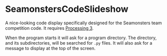 # SeamonstersCodeSlideshow
A nice-looking code display specifically designed for the Seamonsters team
competition code. It requires [Processing 3](processing.org).

When the program starts it will ask for a program directory. The directory, and
its subdirectories, will be searched for `.py` files. It will also ask for a
message to display at the top of the screen.
